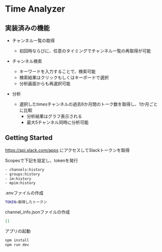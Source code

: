 # Time Analyzer

## 実装済みの機能

- チャンネル一覧の取得
  - 初回時ならびに、任意のタイミングでチャンネル一覧の再取得が可能

- チャンネル検索
  - キーワードを入力することで、検索可能
  - 検索結果はクリックもしくはキーボードで選択
  - 分析画面からも再選択可能

- 分析
  - 選択したtimesチャンネルの過去6か月間のトーク数を取得し、1か月ごとに比較
    - 分析結果はグラフ表示される
    - 最大5チャンネル同時に分析可能

## Getting Started

<https://api.slack.com/apps> にアクセスしてSlackトークンを取得

Scopesで下記を設定し、tokenを発行

```txt
- channels:history
- groups:history
- im:history
- mpim:history
```

.envファイルの作成

```bash
TOKEN=取得したトークン
```

channel_info.jsonファイルの作成

```json
[]
```

アプリの起動

```bash
npm install
npm run dev
```
